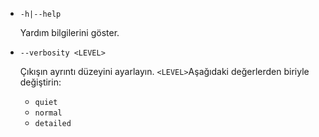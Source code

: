 * `-h|--help`

  Yardım bilgilerini göster.

* `--verbosity <LEVEL>`

  Çıkışın ayrıntı düzeyini ayarlayın. `<LEVEL>`Aşağıdaki değerlerden biriyle değiştirin:
  
  * `quiet`
  * `normal`
  * `detailed`